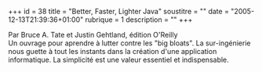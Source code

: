 +++
id = 38
title = "Better, Faster, Lighter Java"
soustitre = ""
date = "2005-12-13T21:39:36+01:00"
rubrique = 1
description = ""
+++

<div class="chapo">Par Bruce A. Tate et Justin Gehtland, édition O'Reilly</div>
Un ouvrage pour aprendre à lutter contre les "big bloats". La sur-ingénierie nous guette à tout les instants dans la création d'une application informatique. La simplicité est une valeur essentiel et indispensable.